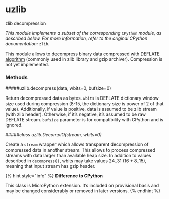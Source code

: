 # uzlib

zlib decompression

_This module implements a subset of the corresponding_ `CPython` _module, as described below. For more information, refer to the original CPython documentation:_ `zlib`.

This module allows to decompress binary data compressed with [DEFLATE algorithm](https://en.wikipedia.org/wiki/DEFLATE) \(commonly used in zlib library and gzip archiver\). Compression is not yet implemented.

### Methods

#####<function>uzlib.decompress\(data, wbits=0, bufsize=0\)</function>

Return decompressed data as bytes. `wbits` is DEFLATE dictionary window size used during compression \(8-15, the dictionary size is power of 2 of that value\). Additionally, if value is positive, data is assumed to be zlib stream \(with zlib header\). Otherwise, if it’s negative, it’s assumed to be raw DEFLATE stream. `bufsize` parameter is for compatibility with CPython and is ignored.

#####<class><i>class uzlib.DecompIO\(stream, wbits=0\)</i></class>

Create a `stream` wrapper which allows transparent decompression of compressed data in another stream. This allows to process compressed streams with data larger than available heap size. In addition to values described in `decompress()`, wbits may take values 24..31 \(16 + 8..15\), meaning that input stream has gzip header.

{% hint style="info" %}
**Difference to CPython**

This class is MicroPython extension. It’s included on provisional basis and may be changed considerably or removed in later versions.
{% endhint %}
